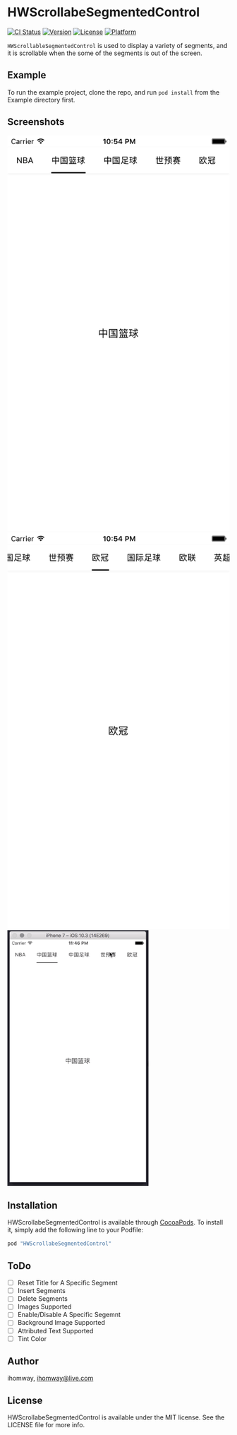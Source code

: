 # HWScrollabeSegmentedControl

[![CI Status](http://img.shields.io/travis/ihomway/HWScrollabeSegmentedControl.svg?style=flat)](https://travis-ci.org/ihomway/HWScrollabeSegmentedControl)
[![Version](https://img.shields.io/cocoapods/v/HWScrollabeSegmentedControl.svg?style=flat)](http://cocoapods.org/pods/HWScrollabeSegmentedControl)
[![License](https://img.shields.io/cocoapods/l/HWScrollabeSegmentedControl.svg?style=flat)](http://cocoapods.org/pods/HWScrollabeSegmentedControl)
[![Platform](https://img.shields.io/cocoapods/p/HWScrollabeSegmentedControl.svg?style=flat)](http://cocoapods.org/pods/HWScrollabeSegmentedControl)

`HWScrollableSegmentedControl` is used to display a variety of segments, and it is scrollable when the some of the segments is out of the screen. 

## Example

To run the example project, clone the repo, and run `pod install` from the Example directory first.

## Screenshots

![screenshot1](./Screenshot/scrollableSegmentedControl1.png)
![screenshot2](./Screenshot/scrollableSegmentedControl2.png)
![gif1](./Screenshot/scrollableSegmentedControl.gif)

## Installation

HWScrollabeSegmentedControl is available through [CocoaPods](http://cocoapods.org). To install
it, simply add the following line to your Podfile:

```ruby
pod "HWScrollabeSegmentedControl"
```

## ToDo
* [ ] Reset Title for A Specific Segment
* [ ] Insert Segments
* [ ] Delete Segments
* [ ] Images Supported
* [ ] Enable/Disable A Specific Segemnt
* [ ] Background Image Supported
* [ ] Attributed Text Supported
* [ ] Tint Color

## Author

ihomway, ihomway@live.com

## License

HWScrollabeSegmentedControl is available under the MIT license. See the LICENSE file for more info.


